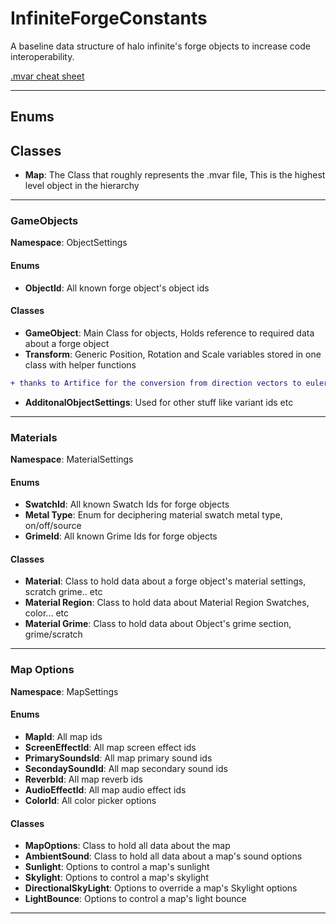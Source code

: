 # InfiniteForgeConstants

A baseline data structure of halo infinite's forge objects to increase code interoperability.

[.mvar cheat sheet](https://gist.github.com/joshf67/7cc15f31e54db7466671d84e4f9b1630)

---

## Enums

## Classes
- **Map**: The Class that roughly represents the .mvar file, This is the highest level object in the hierarchy

---

### GameObjects
**Namespace**: ObjectSettings
#### Enums

- **ObjectId**:  All known forge object's object ids
 
#### Classes
- **GameObject**: Main Class for objects, Holds reference to required data about a forge object
- **Transform**: Generic Position, Rotation and Scale variables stored in one class with helper functions
```diff
+ thanks to Artifice for the conversion from direction vectors to euler angles
```
- **AdditonalObjectSettings**: Used for other stuff like variant ids etc

---

### Materials
**Namespace**: MaterialSettings

#### Enums
- **SwatchId**: All known Swatch Ids for forge objects
- **Metal Type**: Enum for deciphering material swatch metal type, on/off/source
- **GrimeId**: All known Grime Ids for forge objects

#### Classes
- **Material**: Class to hold data about a forge object's material settings, scratch grime.. etc
- **Material Region**: Class to hold data about Material Region Swatches, color... etc
- **Material Grime**: Class to hold data about Object's grime section, grime/scratch

---

### Map Options
**Namespace**: MapSettings

#### Enums

- **MapId**: All map ids
- **ScreenEffectId**: All map screen effect ids
- **PrimarySoundsId**: All map primary sound ids
- **SecondaySoundId**: All map secondary sound ids
- **ReverbId**: All map reverb ids
- **AudioEffectId**: All map audio effect ids
- **ColorId**: All color picker options

#### Classes

- **MapOptions**: Class to hold all data about the map
- **AmbientSound**: Class to hold all data about a map's sound options
- **Sunlight**: Options to control a map's sunlight
- **Skylight**: Options to control a map's skylight
- **DirectionalSkyLight**: Options to override a map's Skylight options
- **LightBounce**: Options to control a map's light bounce

---
